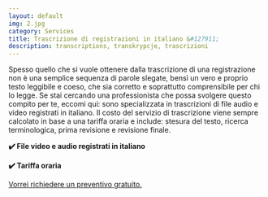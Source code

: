 ```yaml
---
layout: default
img: 2.jpg
category: Services
title: Trascrizione di registrazioni in italiano &#127911;
description: transcriptions, transkrypcje, trascrizioni
---
```

<p>
Spesso quello che si vuole ottenere dalla trascrizione di una registrazione non è una semplice sequenza di parole slegate, bensì un vero e proprio testo leggibile e coeso, che sia corretto e soprattutto comprensibile per chi lo legge. Se stai cercando una professionista che possa svolgere questo compito per te, eccomi qui: sono specializzata in trascrizioni di file audio e video registrati in italiano. Il costo del servizio di trascrizione viene sempre calcolato in base a una tariffa oraria e include: stesura del testo, ricerca terminologica, prima revisione e revisione finale.
</p>
<p>
<strong>✔️ File video e audio registrati in italiano</strong>
</p>
<p>
<strong>✔️ Tariffa oraria</strong>
</p>
<a href="mailto:angela@tiliatranslations.it">Vorrei richiedere un preventivo gratuito.</a>

